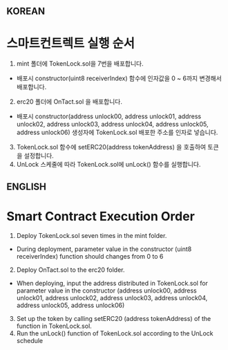 ## KOREAN

# 스마트컨트렉트 실행 순서

1. mint 폴더에 TokenLock.sol을 7번을 배포합니다.

- 배포시 constructor(uint8 receiverIndex) 함수에 인자값을 0 ~ 6까지 변경해서 배포합니다.

2. erc20 폴더에 OnTact.sol 을 배포합니다.

- 배포시 constructor(address unlock00, address unlock01, address unlock02, address unlock03, address unlock04, address unlock05, address unlock06) 생성자에 TokenLock.sol 배포한 주소를 인자로 넣습니다.

3. TokenLock.sol 함수에 setERC20(address tokenAddress) 을 호출하여 토큰을 설정합니다.
4. UnLock 스케줄에 따라 TokenLock.sol에 unLock() 함수를 실행합니다.

## ENGLISH

# Smart Contract Execution Order

1. Deploy TokenLock.sol seven times in the mint folder.

- During deployment, parameter value in the constructor (uint8 receiverIndex) function should changes  from 0 to 6

2. Deploy OnTact.sol to the erc20 folder.

- When deploying, input the address distributed in TokenLock.sol for parameter value in the constructor (address unlock00, address unlock01, address unlock02, address unlock03, address unlock04, address unlock05, address unlock06)

3. Set up the token by calling setERC20 (address tokenAddress) of the  function in TokenLock.sol.
4. Run the unLock() function of TokenLock.sol according to the UnLock schedule
